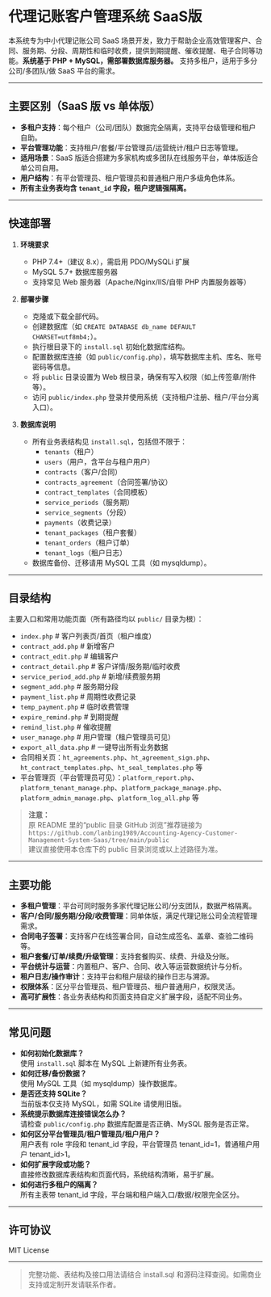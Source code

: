 # 代理记账客户管理系统 SaaS版

本系统专为中小代理记账公司 SaaS 场景开发，致力于帮助企业高效管理客户、合同、服务期、分段、周期性和临时收费，提供到期提醒、催收提醒、电子合同等功能。**系统基于 PHP + MySQL，需部署数据库服务器。** 支持多租户，适用于多分公司/多团队/做 SaaS 平台的需求。

---

## 主要区别（SaaS 版 vs 单体版）

- **多租户支持**：每个租户（公司/团队）数据完全隔离，支持平台级管理和租户自助。
- **平台管理功能**：支持租户/套餐/平台管理员/运营统计/租户日志等管理。
- **适用场景**：SaaS 版适合搭建为多家机构或多团队在线服务平台，单体版适合单公司自用。
- **用户结构**：有平台管理员、租户管理员和普通租户用户多级角色体系。
- **所有主业务表均含 `tenant_id` 字段，租户逻辑强隔离。**

---

## 快速部署

1. **环境要求**
   - PHP 7.4+（建议 8.x），需启用 PDO/MySQLi 扩展
   - MySQL 5.7+ 数据库服务器
   - 支持常见 Web 服务器（Apache/Nginx/IIS/自带 PHP 内置服务器等）

2. **部署步骤**
   - 克隆或下载全部代码。
   - 创建数据库（如 `CREATE DATABASE db_name DEFAULT CHARSET=utf8mb4;`）。
   - 执行根目录下的 `install.sql` 初始化数据库结构。
   - 配置数据库连接（如 `public/config.php`），填写数据库主机、库名、账号密码等信息。
   - 将 `public` 目录设置为 Web 根目录，确保有写入权限（如上传签章/附件等）。
   - 访问 `public/index.php` 登录并使用系统（支持租户注册、租户/平台分离入口）。

3. **数据库说明**
   - 所有业务表结构见 `install.sql`，包括但不限于：
     - `tenants`（租户）
     - `users`（用户，含平台与租户用户）
     - `contracts`（客户/合同）
     - `contracts_agreement`（合同签署/协议）
     - `contract_templates`（合同模板）
     - `service_periods`（服务期）
     - `service_segments`（分段）
     - `payments`（收费记录）
     - `tenant_packages`（租户套餐）
     - `tenant_orders`（租户订单）
     - `tenant_logs`（租户日志）
   - 数据库备份、迁移请用 MySQL 工具（如 mysqldump）。

---

## 目录结构

主要入口和常用功能页面（所有路径均以 `public/` 目录为根）：

- `index.php`                    # 客户列表页/首页（租户维度）
- `contract_add.php`             # 新增客户
- `contract_edit.php`            # 编辑客户
- `contract_detail.php`          # 客户详情/服务期/临时收费
- `service_period_add.php`       # 新增/续费服务期
- `segment_add.php`              # 服务期分段
- `payment_list.php`             # 周期性收费记录
- `temp_payment.php`             # 临时收费管理
- `expire_remind.php`            # 到期提醒
- `remind_list.php`              # 催收提醒
- `user_manage.php`              # 用户管理（租户管理员可见）
- `export_all_data.php`          # 一键导出所有业务数据
- 合同相关页：`ht_agreements.php`、`ht_agreement_sign.php`、`ht_contract_templates.php`、`ht_seal_templates.php` 等
- 平台管理页（平台管理员可见）：`platform_report.php`、`platform_tenant_manage.php`、`platform_package_manage.php`、`platform_admin_manage.php`、`platform_log_all.php` 等

> **注意：**  
> 原 README 里的“public 目录 GitHub 浏览”推荐链接为  
> `https://github.com/lanbing1989/Accounting-Agency-Customer-Management-System-Saas/tree/main/public`  
> 建议直接使用本仓库下的 public 目录浏览或以上述路径为准。

---

## 主要功能

- **多租户管理**：平台可同时服务多家代理记账公司/分支团队，数据严格隔离。
- **客户/合同/服务期/分段/收费管理**：同单体版，满足代理记账公司全流程管理需求。
- **合同电子签署**：支持客户在线签署合同，自动生成签名、盖章、查验二维码等。
- **租户套餐/订单/续费/升级管理**：支持套餐购买、续费、升级及分账。
- **平台统计与运营**：内置租户、客户、合同、收入等运营数据统计与分析。
- **租户日志/操作审计**：支持平台和租户层级的操作日志与溯源。
- **权限体系**：区分平台管理员、租户管理员、租户普通用户，权限灵活。
- **高可扩展性**：各业务表结构和页面支持自定义扩展字段，适配不同业务。

---

## 常见问题

- **如何初始化数据库？**  
  使用 `install.sql` 脚本在 MySQL 上新建所有业务表。
- **如何迁移/备份数据？**  
  使用 MySQL 工具（如 mysqldump）操作数据库。
- **是否还支持 SQLite？**  
  当前版本仅支持 MySQL，如需 SQLite 请使用旧版。
- **系统提示数据库连接错误怎么办？**  
  请检查 `public/config.php` 数据库配置是否正确、MySQL 服务是否正常。
- **如何区分平台管理员/租户管理员/租户用户？**  
  用户表有 role 字段和 tenant_id 字段，平台管理员 tenant_id=1，普通租户用户 tenant_id>1。
- **如何扩展字段或功能？**  
  直接修改数据库表结构和页面代码，系统结构清晰，易于扩展。
- **如何进行多租户的隔离？**  
  所有主表带 tenant_id 字段，平台端和租户端入口/数据/权限完全区分。

---

## 许可协议

MIT License

---

> 完整功能、表结构及接口用法请结合 install.sql 和源码注释查阅。如需商业支持或定制开发请联系作者。
